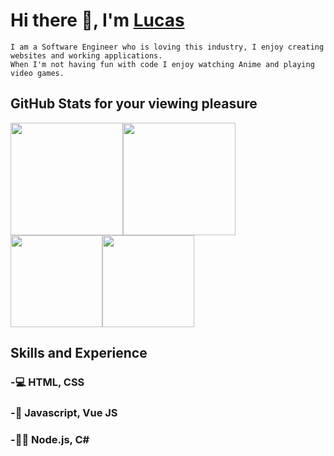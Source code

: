 # Hi there 👋, I'm [Lucas](https://www.linkedin.com/in/lucaspayton/)

```
I am a Software Engineer who is loving this industry, I enjoy creating websites and working applications. 
When I'm not having fun with code I enjoy watching Anime and playing video games.
```
## GitHub Stats for your viewing pleasure

<div style="display: flex; flex-direction: row;">
 <img class="img" style="height: 180px;" src="https://github-readme-stats.vercel.app/api?username=Jarrod-Payton&show_icons=true&theme=dark" />
 <img class="img" style="height: 180px;" src="https://github-readme-stats.vercel.app/api/top-langs/?username=Jarrod-Payton&theme=dark&layout=compact" />
</div>
<div style="display: flex; align-content-center; flex-direction: row;">
 <img class="img" style="height: 147px;" src="https://github-readme-stats.vercel.app/api/pin/?username=Jarrod-Payton&repo=Good-Ol-Days&theme=dark" />
 <img class="img" style="height: 147px;" src="https://github-readme-stats.vercel.app/api/pin/?username=Jarrod-Payton&repo=Hangout&theme=dark" />
</div>

## Skills and Experience 

### -💻 HTML, CSS
### -🔗 Javascript, Vue JS
### -👨‍💻 Node.js, C#
